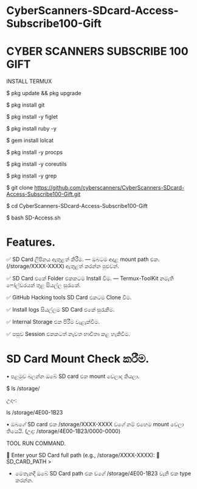 # CyberScanners-SDcard-Access-Subscribe100-Gift

# CYBER SCANNERS SUBSCRIBE 100 GIFT

INSTALL TERMUX 

$ pkg update && pkg upgrade

$ pkg install git

$ pkg install -y figlet 

$ pkg install ruby -y

$ gem install lolcat

$ pkg install -y procps

$ pkg install -y coreutils

$ pkg install -y grep

$ git clone https://github.com/cyberscanners/CyberScanners-SDcard-Access-Subscribe100-Gift.git

$ cd CyberScanners-SDcard-Access-Subscribe100-Gift

$ bash SD-Access.sh

# Features.

✅ SD Card ලිපිනය ඇතුළත් කිරීම. — ඔබටම අදාළ mount path එක. (/storage/XXXX-XXXX) ඇතුළත් කරන්න පුළුවන්.

✅ SD Card එකේ Folder එකකටම Install වීම. — Termux-ToolKit නමැති ෆෝල්ඩරයක් තුළ සියල්ල සුරැකේ.

✅ GitHub Hacking tools SD Card එකටම Clone වීම.

✅ Install logs සියල්ලම SD Card එකේ සුරැකීම.

✅ Internal Storage එක පිරීම වැළැක්වීම.

✅ පසුව Session එකකටත් නැවත භාවිතා කළ හැකිවීම.

# SD Card Mount Check කරීම.

• පළමුව බලන්න ඔබේ SD card එක mount වෙලාද කියලා.

$ ls /storage/ 

උදා-:

ls /storage/4E00-1B23

• ඔබගේ SD card එක /storage/XXXX-XXXX වගේ නම් එහෙම mount වෙලා තියෙයි. (උදා: /storage/4E00-1B23/0000-0000)

TOOL RUN COMMAND.

📂 Enter your SD Card full path (e.g., /storage/XXXX-XXXX):
🔧 SD_CARD_PATH >

* මෙතැනදී ඔබේ SD Card path එක වගේ /storage/4E00-1B23 වැනි එක type කරන්න.
